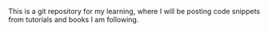 This is a git repository for my learning, where I will be posting code snippets from tutorials and books I am following.
